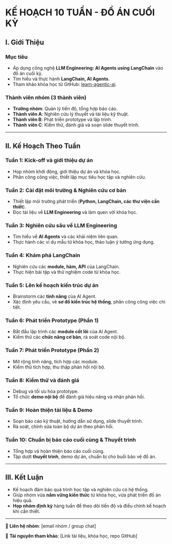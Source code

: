 # KẾ HOẠCH 10 TUẦN - ĐỒ ÁN CUỐI KỲ

## I. Giới Thiệu

### Mục tiêu
- Áp dụng công nghệ **LLM Engineering: AI Agents using LangChain** vào đồ án cuối kỳ.
- Tìm hiểu và thực hành **LangChain, AI Agents**.
- Tham khảo khóa học từ GitHub: [learn-agentic-ai](https://github.com/panaversity/learn-agentic-ai).

### Thành viên nhóm (3 thành viên)
- **Trưởng nhóm**: Quản lý tiến độ, tổng hợp báo cáo.
- **Thành viên A**: Nghiên cứu lý thuyết và tài liệu kỹ thuật.
- **Thành viên B**: Phát triển prototype và lập trình.
- **Thành viên C**: Kiểm thử, đánh giá và soạn slide thuyết trình.

---

## II. Kế Hoạch Theo Tuần

### Tuần 1: Kick-off và giới thiệu dự án
- Họp nhóm khởi động, giới thiệu dự án và khóa học.
- Phân công công việc, thiết lập mục tiêu học tập và nghiên cứu.

### Tuần 2: Cài đặt môi trường & Nghiên cứu cơ bản
- Thiết lập môi trường phát triển (**Python, LangChain, các thư viện cần thiết**).
- Đọc tài liệu về **LLM Engineering** và làm quen với khóa học.

### Tuần 3: Nghiên cứu sâu về LLM Engineering
- Tìm hiểu về **AI Agents** và các khái niệm liên quan.
- Thực hành các ví dụ mẫu từ khóa học, thảo luận ý tưởng ứng dụng.

### Tuần 4: Khám phá LangChain
- Nghiên cứu các **module, hàm, API** của LangChain.
- Thực hiện bài tập và thử nghiệm code từ khóa học.

### Tuần 5: Lên kế hoạch kiến trúc dự án
- Brainstorm các **tính năng** của AI Agent.
- Xác định yêu cầu, vẽ **sơ đồ kiến trúc hệ thống**, phân công công việc chi tiết.

### Tuần 6: Phát triển Prototype (Phần 1)
- Bắt đầu lập trình các **module cốt lõi** của AI Agent.
- Kiểm thử các **chức năng cơ bản**, rà soát code nội bộ.

### Tuần 7: Phát triển Prototype (Phần 2)
- Mở rộng tính năng, tích hợp các module.
- Kiểm thử tích hợp, thu thập phản hồi nội bộ.

### Tuần 8: Kiểm thử và đánh giá
- Debug và tối ưu hóa prototype.
- Tổ chức **demo nội bộ** để đánh giá hiệu năng và nhận phản hồi.

### Tuần 9: Hoàn thiện tài liệu & Demo
- Soạn báo cáo kỹ thuật, hướng dẫn sử dụng, slide thuyết trình.
- Rà soát, chỉnh sửa toàn bộ dự án theo phản hồi.

### Tuần 10: Chuẩn bị báo cáo cuối cùng & Thuyết trình
- Tổng hợp và hoàn thiện báo cáo cuối cùng.
- Tập dượt **thuyết trình**, demo dự án, chuẩn bị cho buổi bảo vệ đồ án.

---

## III. Kết Luận
- Kế hoạch đảm bảo quá trình học tập và nghiên cứu có hệ thống.
- Giúp nhóm vừa **nắm vững kiến thức** từ khóa học, vừa phát triển đồ án hiệu quả.
- **Họp nhóm định kỳ** hàng tuần để theo dõi tiến độ và điều chỉnh kế hoạch khi cần thiết.

---


📌 **Liên hệ nhóm**: [email nhóm / group chat]

📌 **Tài nguyên tham khảo**: [Link tài liệu, khóa học, repo GitHub]
